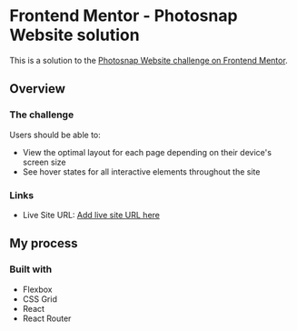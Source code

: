 # Frontend Mentor - Photosnap Website solution

This is a solution to the [Photosnap Website challenge on Frontend Mentor](https://www.frontendmentor.io/challenges/photosnap-multipage-website-nMDSrNmNW).

## Overview

### The challenge

Users should be able to:

- View the optimal layout for each page depending on their device's screen size
- See hover states for all interactive elements throughout the site

### Links

- Live Site URL: [Add live site URL here](https://your-live-site-url.com)

## My process

### Built with

- Flexbox
- CSS Grid
- React
- React Router
